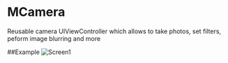 # MCamera
Reusable camera UIViewController which allows to take photos, set filters, peform image blurring and more

##Example
![Screen1](https://raw.githubusercontent.com/MaximAlien/MCamera/master/resources/example.png)
